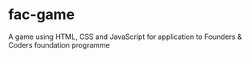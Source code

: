 # fac-game
A game using HTML, CSS and JavaScript for application to Founders &amp; Coders foundation programme
